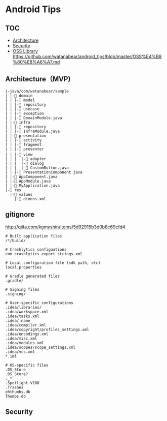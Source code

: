 # Android Tips

## TOC
- [Architecture](#architecture)
- [Security](#security)
- [OSS Library](#oss-library)
https://github.com/watanabear/android_tips/blob/master/OSS%E4%B8%80%E8%A6%A7.md

## Architecture（MVP)
```
|-java/com/watanabear/sample  
| |-📁 domain  
| | |-📁 model  
| | |-📁 repository  
| | |-📁 usecase   
| | |-📁 exception   
| | |-📃 DomainModule.java
| |-📁 infra  
| | |-📁 repository    
| | |-📃 InfraModule.java
| |-📁 presentation  
| | |-📁 activity  
| | |-📁 fragment  
| | |-📁 presenter  
| | |-📁 view　  
| | |  |-📁 adapter  
| | |  |-📁 dialog  
| | |  |-📃 CustomButton.java  
| | |-📃 PresentationComponent.java
| |-📃 AppComponent.java
| |-📃 AppModule.java
| |-📃 MyApplication.java  
|-📁 res  
  |-📁 values  
    |-📃 dimens.xml  
```
## gitignore

http://qiita.com/kgmyshin/items/5d92915b3d0b8c69cfd4

```
# Built application files
/*/build/

# Crashlytics configuations
com_crashlytics_export_strings.xml

# Local configuration file (sdk path, etc)
local.properties

# Gradle generated files
.gradle/

# Signing files
.signing/

# User-specific configurations
.idea/libraries/
.idea/workspace.xml
.idea/tasks.xml
.idea/.name
.idea/compiler.xml
.idea/copyright/profiles_settings.xml
.idea/encodings.xml
.idea/misc.xml
.idea/modules.xml
.idea/scopes/scope_settings.xml
.idea/vcs.xml
*.iml

# OS-specific files
.DS_Store
.DS_Store?
._*
.Spotlight-V100
.Trashes
ehthumbs.db
Thumbs.db
```

## Security










